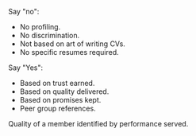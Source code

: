 Say "no":
* No profiling.
* No discrimination.
* Not based on art of writing CVs.
* No specific resumes required.

Say "Yes":
* Based on trust earned.
* Based on quality delivered.
* Based on promises kept.
* Peer group references.

Quality of a member identified by performance served.
